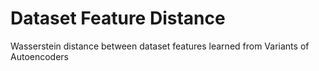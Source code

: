 # Dataset Feature Distance

Wasserstein distance between dataset features learned from Variants of Autoencoders

